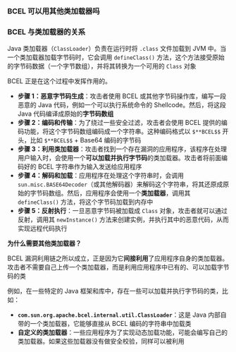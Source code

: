 ### BCEL 可以用其他类加载器吗

### BCEL 与类加载器的关系



Java 类加载器（`ClassLoader`）负责在运行时将 `.class` 文件加载到 JVM 中。当一个类加载器加载字节码时，它会调用 `defineClass()` 方法，这个方法接受原始的字节码数据（一个字节数组），并将其转换为一个可用的 `Class` 对象

BCEL 正是在这个过程中发挥作用的。

- **步骤 1：恶意字节码生成**：攻击者使用 BCEL 或其他字节码操作库，编写一段恶意的 Java 代码，例如一个可以执行系统命令的 Shellcode。然后，将这段 Java 代码编译成原始的**字节码数组**
- **步骤 2：编码和传输**：为了绕过一些安全过滤，攻击者会使用 BCEL 提供的编码功能，将这个字节码数组编码成一个字符串。这种编码格式以 `$**BCEL$$` 开头，比如 `$**BCEL$$` + Base64 编码的字节码
- **步骤 3：利用类加载器**：攻击者找到一个存在漏洞的应用程序，该程序在处理用户输入时，会使用一个**可以加载并执行字节码**的类加载器。攻击者将前面编码好的 BCEL 字符串作为输入发送给应用程序
- **步骤 4：解码和加载**：应用程序在处理这个字符串时，会调用 `sun.misc.BASE64Decoder`（或其他解码器）来解码这个字符串，将其还原成原始的字节码数组。然后，应用程序会使用一个**类加载器**，调用其 `defineClass()` 方法，将这个字节码加载到内存中
- **步骤 5：反射执行**：一旦恶意字节码被加载成 `Class` 对象，攻击者就可以通过反射，调用其 `newInstance()` 方法来创建实例，并执行其中的恶意代码，从而实现远程代码执行

**为什么需要其他类加载器？**

BCEL 漏洞利用链之所以成立，正是因为它**间接利用**了应用程序自身的类加载器。攻击者不需要自己上传一个类加载器，而是利用应用程序中已有的、可以加载字节码的类

例如，在一些特定的 Java 框架和库中，存在一些可以加载并执行字节码的类，比如：

- **`com.sun.org.apache.bcel.internal.util.ClassLoader`**：这是 Java 内部自带的一个类加载器，它能够直接从 BCEL 编码的字符串中加载类
- **自定义的类加载器**：一些应用程序为了实现动态加载功能，可能会编写自己的类加载器。如果这些加载器没有做安全校验，同样可以被利用